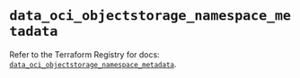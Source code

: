# `data_oci_objectstorage_namespace_metadata`

Refer to the Terraform Registry for docs: [`data_oci_objectstorage_namespace_metadata`](https://registry.terraform.io/providers/hashicorp/oci/7.19.0/docs/data-sources/objectstorage_namespace_metadata).
